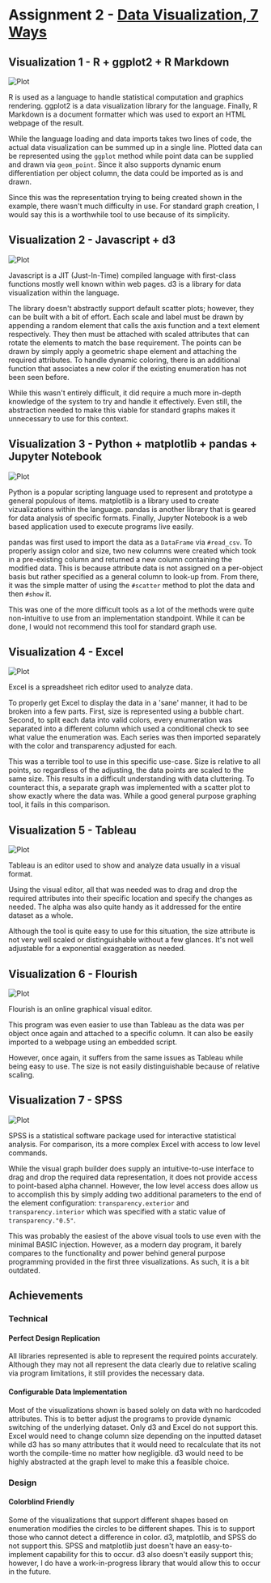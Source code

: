 # Assignment 2 - [Data Visualization, 7 Ways](https://cs573.ashwork.net/02-datavis-7ways)

## Visualization 1 - R + ggplot2 + R Markdown

![Plot](./img/1.png)

R is used as a language to handle statistical computation and graphics rendering. ggplot2 is a data visualization library for the language. Finally, R Markdown is a document formatter which was used to export an HTML webpage of the result.

While the language loading and data imports takes two lines of code, the actual data visualization can be summed up in a single line. Plotted data can be represented using the `ggplot` method while point data can be supplied and drawn via `geom_point`. Since it also supports dynamic enum differentiation per object column, the data could be imported as is and drawn.

Since this was the representation trying to being created shown in the example, there wasn't much difficulty in use. For standard graph creation, I would say this is a worthwhile tool to use because of its simplicity.

## Visualization 2 - Javascript  + d3

![Plot](./img/2.png)

Javascript is a JIT (Just-In-Time) compiled language with first-class functions mostly well known within web pages. d3 is a library for data visualization within the language.

The library doesn't abstractly support default scatter plots; however, they can be built with a bit of effort. Each scale and label must be drawn by appending a random element that calls the axis function and a text element respectively. They then must be attached with scaled attributes that can rotate the elements to match the base requirement. The points can be drawn by simply apply a geometric shape element and attaching the required attributes. To handle dynamic coloring, there is an additional function that associates a new color if the existing enumeration has not been seen before.

While this wasn't entirely difficult, it did require a much more in-depth knowledge of the system to try and handle it effectively. Even still, the abstraction needed to make this viable for standard graphs makes it unnecessary to use for this context.

## Visualization 3 - Python + matplotlib + pandas + Jupyter Notebook

![Plot](./img/3.png)

Python is a popular scripting language used to represent and prototype a general populous of items. matplotlib is a library used to create vizualizations within the language. pandas is another library that is geared for data analysis of specific formats. Finally, Jupyter Notebook is a web based application used to execute programs live easily.

pandas was first used to import the data as a `DataFrame` via `#read_csv`. To properly assign color and size, two new columns were created which took in a pre-existing column and returned a new column containing the modified data. This is because attribute data is not assigned on a per-object basis but rather specified as a general column to look-up from. From there, it was the simple matter of using the `#scatter` method to plot the data and then `#show` it.

This was one of the more difficult tools as a lot of the methods were quite non-intuitive to use from an implementation standpoint. While it can be done, I would not recommend this tool for standard graph use.

## Visualization 4 - Excel

![Plot](./img/4.png)

Excel is a spreadsheet rich editor used to analyze data.

To properly get Excel to display the data in a 'sane' manner, it had to be broken into a few parts. First, size is represented using a bubble chart. Second, to split each data into valid colors, every enumeration was separated into a different column which used a conditional check to see what value the enumeration was. Each series was then imported separately with the color and transparency adjusted for each.

This was a terrible tool to use in this specific use-case. Size is relative to all points, so regardless of the adjusting, the data points are scaled to the same size. This results in a difficult understanding with data cluttering. To counteract this, a separate graph was implemented with a scatter plot to show exactly where the data was. While a good general purpose graphing tool, it fails in this comparison.

## Visualization 5 - Tableau

![Plot](./img/5.png)

Tableau is an editor used to show and analyze data usually in a visual format.

Using the visual editor, all that was needed was to drag and drop the required attributes into their specific location and specify the changes as needed. The alpha was also quite handy as it addressed for the entire dataset as a whole.

Although the tool is quite easy to use for this situation, the size attribute is not very well scaled or distinguishable without a few glances. It's not well adjustable for a exponential exaggeration as needed.

## Visualization 6 - Flourish

![Plot](./img/6.png)

Flourish is an online graphical visual editor.

This program was even easier to use than Tableau as the data was per object once again and attached to a specific column. It can also be easily imported to a webpage using an embedded script.

However, once again, it suffers from the same issues as Tableau while being easy to use. The size is not easily distinguishable because of relative scaling.

## Visualization 7 - SPSS

![Plot](./img/7.png)

SPSS is a statistical software package used for interactive statistical analysis. For comparison, its a more complex Excel with access to low level commands.

While the visual graph builder does supply an intuitive-to-use interface to drag and drop the required data representation, it does not provide access to point-based alpha channel. However, the low level access does allow us to accomplish this by simply adding two additional parameters to the end of the element configuration: `transparency.exterior` and `transparency.interior` which was specified with a static value of `transparency."0.5"`.

This was probably the easiest of the above visual tools to use even with the minimal BASIC injection. However, as a modern day program, it barely compares to the functionality and power behind general purpose programming provided in the first three visualizations. As such, it is a bit outdated.

## Achievements

### Technical

#### Perfect Design Replication

All libraries represented is able to represent the required points accurately. Although they may not all represent the data clearly due to relative scaling via program limitations, it still provides the necessary data.

#### Configurable Data Implementation

Most of the visualizations shown is based solely on data with no hardcoded attributes. This is to better adjust the programs to provide dynamic switching of the underlying dataset. Only d3 and Excel do not support this. Excel would need to change column size depending on the inputted dataset while d3 has so many attributes that it would need to recalculate that its not worth the compile-time no matter how negligible. d3 would need to be highly abstracted at the graph level to make this a feasible choice.

### Design

#### Colorblind Friendly

Some of the visualizations that support different shapes based on enumeration modifies the circles to be different shapes. This is to support those who cannot detect a difference in color. d3, matplotlib, and SPSS do not support this. SPSS and matplotlib just doesn't have an easy-to-implement capability for this to occur. d3 also doesn't easily support this; however, I do have a work-in-progress library that would allow this to occur in the future.